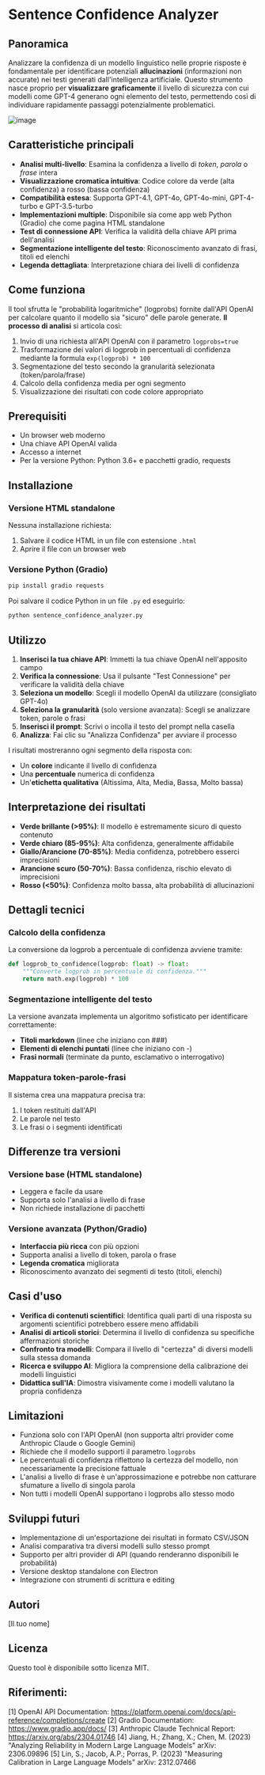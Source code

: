 # Sentence Confidence Analyzer

## Panoramica

Analizzare la confidenza di un modello linguistico nelle proprie risposte è fondamentale per identificare potenziali **allucinazioni** (informazioni non accurate) nei testi generati dall'intelligenza artificiale. Questo strumento nasce proprio per **visualizzare graficamente** il livello di sicurezza con cui modelli come GPT-4 generano ogni elemento del testo, permettendo così di individuare rapidamente passaggi potenzialmente problematici.

![image](https://github.com/user-attachments/assets/e4613415-9f14-4e5c-b66e-88ad8e0994b8)

## Caratteristiche principali

- **Analisi multi-livello**: Esamina la confidenza a livello di *token*, *parola* o *frase* intera
- **Visualizzazione cromatica intuitiva**: Codice colore da verde (alta confidenza) a rosso (bassa confidenza)
- **Compatibilità estesa**: Supporta GPT-4.1, GPT-4o, GPT-4o-mini, GPT-4-turbo e GPT-3.5-turbo
- **Implementazioni multiple**: Disponibile sia come app web Python (Gradio) che come pagina HTML standalone
- **Test di connessione API**: Verifica la validità della chiave API prima dell'analisi
- **Segmentazione intelligente del testo**: Riconoscimento avanzato di frasi, titoli ed elenchi
- **Legenda dettagliata**: Interpretazione chiara dei livelli di confidenza

## Come funziona

Il tool sfrutta le "probabilità logaritmiche" (logprobs) fornite dall'API OpenAI per calcolare quanto il modello sia "sicuro" delle parole generate. **Il processo di analisi** si articola così:

1. Invio di una richiesta all'API OpenAI con il parametro `logprobs=true`
2. Trasformazione dei valori di logprob in percentuali di confidenza mediante la formula `exp(logprob) * 100`
3. Segmentazione del testo secondo la granularità selezionata (token/parola/frase)
4. Calcolo della confidenza media per ogni segmento
5. Visualizzazione dei risultati con code colore appropriato

## Prerequisiti

- Un browser web moderno
- Una chiave API OpenAI valida
- Accesso a internet
- Per la versione Python: Python 3.6+ e pacchetti gradio, requests

## Installazione

### Versione HTML standalone
Nessuna installazione richiesta:
1. Salvare il codice HTML in un file con estensione `.html`
2. Aprire il file con un browser web

### Versione Python (Gradio)
```bash
pip install gradio requests
```
Poi salvare il codice Python in un file `.py` ed eseguirlo:
```bash
python sentence_confidence_analyzer.py
```

## Utilizzo

1. **Inserisci la tua chiave API**: Immetti la tua chiave OpenAI nell'apposito campo
2. **Verifica la connessione**: Usa il pulsante "Test Connessione" per verificare la validità della chiave
3. **Seleziona un modello**: Scegli il modello OpenAI da utilizzare (consigliato GPT-4o)
4. **Seleziona la granularità** (solo versione avanzata): Scegli se analizzare token, parole o frasi
5. **Inserisci il prompt**: Scrivi o incolla il testo del prompt nella casella
6. **Analizza**: Fai clic su "Analizza Confidenza" per avviare il processo

I risultati mostreranno ogni segmento della risposta con:
- Un **colore** indicante il livello di confidenza
- Una **percentuale** numerica di confidenza
- Un'**etichetta qualitativa** (Altissima, Alta, Media, Bassa, Molto bassa)

## Interpretazione dei risultati

- **Verde brillante (>95%)**: Il modello è estremamente sicuro di questo contenuto
- **Verde chiaro (85-95%)**: Alta confidenza, generalmente affidabile
- **Giallo/Arancione (70-85%)**: Media confidenza, potrebbero esserci imprecisioni
- **Arancione scuro (50-70%)**: Bassa confidenza, rischio elevato di imprecisioni
- **Rosso (<50%)**: Confidenza molto bassa, alta probabilità di allucinazioni

## Dettagli tecnici

### Calcolo della confidenza
La conversione da logprob a percentuale di confidenza avviene tramite:
```python
def logprob_to_confidence(logprob: float) -> float:
    """Converte logprob in percentuale di confidenza."""
    return math.exp(logprob) * 100
```

### Segmentazione intelligente del testo
La versione avanzata implementa un algoritmo sofisticato per identificare correttamente:
- **Titoli markdown** (linee che iniziano con ###)
- **Elementi di elenchi puntati** (linee che iniziano con -)
- **Frasi normali** (terminate da punto, esclamativo o interrogativo)

### Mappatura token-parole-frasi
Il sistema crea una mappatura precisa tra:
1. I token restituiti dall'API
2. Le parole nel testo
3. Le frasi o i segmenti identificati

## Differenze tra versioni

### Versione base (HTML standalone)
- Leggera e facile da usare
- Supporta solo l'analisi a livello di frase
- Non richiede installazione di pacchetti

### Versione avanzata (Python/Gradio)
- **Interfaccia più ricca** con più opzioni
- Supporta analisi a livello di token, parola o frase
- **Legenda cromatica** migliorata
- Riconoscimento avanzato dei segmenti di testo (titoli, elenchi)

## Casi d'uso

- **Verifica di contenuti scientifici**: Identifica quali parti di una risposta su argomenti scientifici potrebbero essere meno affidabili
- **Analisi di articoli storici**: Determina il livello di confidenza su specifiche affermazioni storiche
- **Confronto tra modelli**: Compara il livello di "certezza" di diversi modelli sulla stessa domanda
- **Ricerca e sviluppo AI**: Migliora la comprensione della calibrazione dei modelli linguistici
- **Didattica sull'IA**: Dimostra visivamente come i modelli valutano la propria confidenza

## Limitazioni

- Funziona solo con l'API OpenAI (non supporta altri provider come Anthropic Claude o Google Gemini)
- Richiede che il modello supporti il parametro `logprobs`
- Le percentuali di confidenza riflettono la certezza del modello, non necessariamente la precisione fattuale
- L'analisi a livello di frase è un'approssimazione e potrebbe non catturare sfumature a livello di singola parola
- Non tutti i modelli OpenAI supportano i logprobs allo stesso modo

## Sviluppi futuri

- Implementazione di un'esportazione dei risultati in formato CSV/JSON
- Analisi comparativa tra diversi modelli sullo stesso prompt
- Supporto per altri provider di API (quando renderanno disponibili le probabilità)
- Versione desktop standalone con Electron
- Integrazione con strumenti di scrittura e editing

## Autori

[Il tuo nome]

## Licenza

Questo tool è disponibile sotto licenza MIT.

## Riferimenti:

[1] OpenAI API Documentation: https://platform.openai.com/docs/api-reference/completions/create
[2] Gradio Documentation: https://www.gradio.app/docs/
[3] Anthropic Claude Technical Report: https://arxiv.org/abs/2304.01746
[4] Jiang, H.; Zhang, X.; Chen, M. (2023) "Analyzing Reliability in Modern Large Language Models" arXiv: 2306.09896
[5] Lin, S.; Jacob, A.P.; Porras, P. (2023) "Measuring Calibration in Large Language Models" arXiv: 2312.07466
